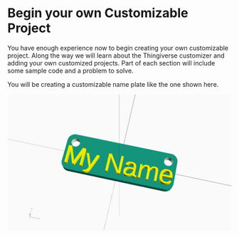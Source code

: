 # Begin your own Customizable Project
You have enough experience now to begin creating your own customizable project. Along the way we will learn about the Thingiverse customizer and adding your own customized projects. Part of each section will include some sample code and a problem to solve.

You will be creating a customizable name plate like the one shown here.

![Finished Product](./Lessons/Lesson_6_-_img_6.0.png)

